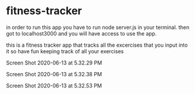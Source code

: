 # fitness-tracker
in order to run this app you have to run node server.js in your terminal.
then got to localhost3000 and you will have access to use the app.

this is a fitness tracker app that tracks all the excercises that you input into it
so have fun keeping track of all your exercises

Screen Shot 2020-06-13 at 5.32.29 PM

Screen Shot 2020-06-13 at 5.32.38 PM

Screen Shot 2020-06-13 at 5.32.53 PM
